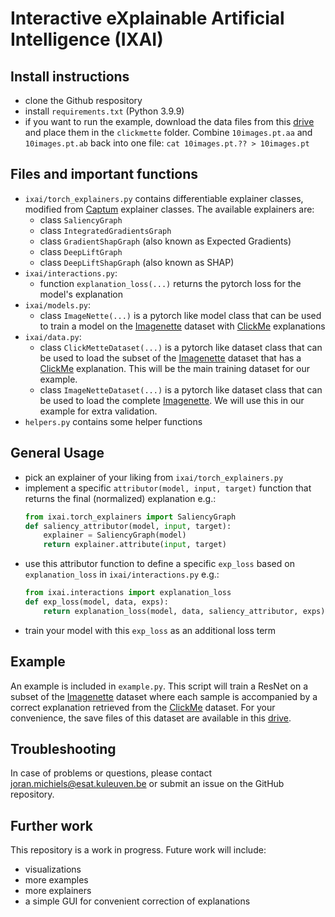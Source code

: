 # Interactive eXplainable Artificial Intelligence (IXAI)

## Install instructions

- clone the Github respository
- install `requirements.txt` (Python 3.9.9)
- if you want to run the example, download the data files from
  this [drive](https://kuleuven-my.sharepoint.com/:f:/g/personal/joran_michiels_kuleuven_be/Etvn8hgDPCdJr4gi4Lf5Py4Bc4lVImxr_73bzY6z5hVBSQ?e=TqRZDB)
  and place them in the `clickmette` folder. Combine `10images.pt.aa` and `10images.pt.ab` back into one file:
  `cat 10images.pt.?? > 10images.pt`

## Files and important functions

- `ixai/torch_explainers.py` contains differentiable explainer classes, modified from [Captum](https://captum.ai/)
  explainer classes. The available explainers are:
    - class `SaliencyGraph`
    - class `IntegratedGradientsGraph`
    - class `GradientShapGraph` (also known as Expected Gradients)
    - class `DeepLiftGraph`
    - class `DeepLiftShapGraph` (also known as SHAP)
- `ixai/interactions.py`:
    - function `explanation_loss(...)` returns the pytorch loss for the model's explanation
- `ixai/models.py`:
    - class `ImageNette(...)` is a pytorch like model class that can be used to train a model on
      the [Imagenette](https://github.com/fastai/imagenette) dataset
      with [ClickMe](https://serre-lab.clps.brown.edu/resource/clickme/) explanations
- `ixai/data.py`:
    - class `ClickMetteDataset(...)` is a pytorch like dataset class that can be used to load the subset of
      the  [Imagenette](https://github.com/fastai/imagenette) dataset that has a
      [ClickMe](https://serre-lab.clps.brown.edu/resource/clickme) explanation. This will be the main training dataset
      for our example.
    - class `ImageNetteDataset(...)` is a pytorch like dataset class that can be used to load the
      complete [Imagenette](https://github.com/fastai/imagenette). We will use this in our example for extra validation.
- `helpers.py` contains some helper functions

## General Usage

- pick an explainer of your liking from `ixai/torch_explainers.py`
- implement a specific `attributor(model, input, target)` function that returns the final (normalized) explanation e.g.:
  ```python
  from ixai.torch_explainers import SaliencyGraph
  def saliency_attributor(model, input, target):
      explainer = SaliencyGraph(model)
      return explainer.attribute(input, target)
  ```
- use this attributor function to define a specific `exp_loss` based on `explanation_loss` in `ixai/interactions.py`
  e.g.:
    ```python
    from ixai.interactions import explanation_loss
    def exp_loss(model, data, exps):
        return explanation_loss(model, data, saliency_attributor, exps)
    ```
- train your model with this `exp_loss` as an additional loss term

## Example

An example is included in `example.py`. This script will train a ResNet on a subset of
the [Imagenette](https://github.com/fastai/imagenette)
dataset where each sample is accompanied by a correct explanation retrieved from
the [ClickMe](https://serre-lab.clps.brown.edu/resource/clickme/) dataset. For your convenience, the save files of this
dataset are available in
this [drive](https://kuleuven-my.sharepoint.com/:f:/g/personal/joran_michiels_kuleuven_be/Etvn8hgDPCdJr4gi4Lf5Py4Bc4lVImxr_73bzY6z5hVBSQ?e=TqRZDB).

## Troubleshooting

In case of problems or questions, please
contact [joran.michiels@esat.kuleuven.be](mailto:joran.michiels@esat.kuleuven.be) or submit an issue on the GitHub
repository.

## Further work

This repository is a work in progress. Future work will include:

- visualizations
- more examples
- more explainers
- a simple GUI for convenient correction of explanations
